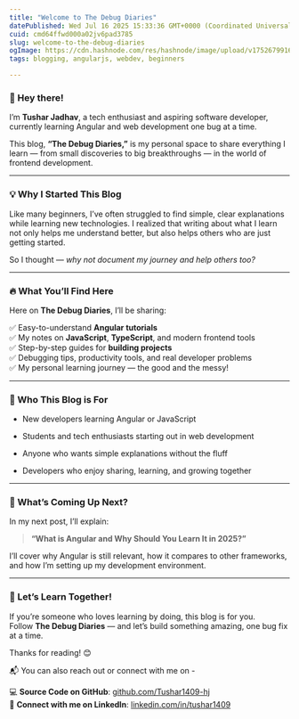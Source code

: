 ```yaml
---
title: "Welcome to The Debug Diaries"
datePublished: Wed Jul 16 2025 15:33:36 GMT+0000 (Coordinated Universal Time)
cuid: cmd64ffwd000a02jv6pad3785
slug: welcome-to-the-debug-diaries
ogImage: https://cdn.hashnode.com/res/hashnode/image/upload/v1752679916968/ca9cbf4d-d31c-440e-b349-c7bf19b2c145.png
tags: blogging, angularjs, webdev, beginners

---
```


### 👋 Hey there!

I’m **Tushar Jadhav**, a tech enthusiast and aspiring software developer, currently learning Angular and web development one bug at a time.

This blog, **“The Debug Diaries,”** is my personal space to share everything I learn — from small discoveries to big breakthroughs — in the world of frontend development.

---

### 💡 Why I Started This Blog

Like many beginners, I’ve often struggled to find simple, clear explanations while learning new technologies. I realized that writing about what I learn not only helps me understand better, but also helps others who are just getting started.

So I thought — *why not document my journey and help others too?*

---

### 🔥 What You’ll Find Here

Here on **The Debug Diaries**, I’ll be sharing:

✅ Easy-to-understand **Angular tutorials**  
✅ My notes on **JavaScript**, **TypeScript**, and modern frontend tools  
✅ Step-by-step guides for **building projects**  
✅ Debugging tips, productivity tools, and real developer problems  
✅ My personal learning journey — the good and the messy!

---

### 📌 Who This Blog is For

* New developers learning Angular or JavaScript
    
* Students and tech enthusiasts starting out in web development
    
* Anyone who wants simple explanations without the fluff
    
* Developers who enjoy sharing, learning, and growing together
    

---

### 🚀 What’s Coming Up Next?

In my next post, I’ll explain:

> **“What is Angular and Why Should You Learn It in 2025?”**

I’ll cover why Angular is still relevant, how it compares to other frameworks, and how I’m setting up my development environment.

---

### 🙌 Let’s Learn Together!

If you’re someone who loves learning by doing, this blog is for you.  
Follow **The Debug Diaries** — and let’s build something amazing, one bug fix at a time.

Thanks for reading! 😊

📬 You can also reach out or connect with me on -

💻 **Source Code on GitHub**: [github.com/Tushar1409-hj](https://github.com/Tushar1409-hj)  
🔗 **Connect with me on LinkedIn**: [linkedin.com/in/tushar1409](https://linkedin.com/in/tushar1409)